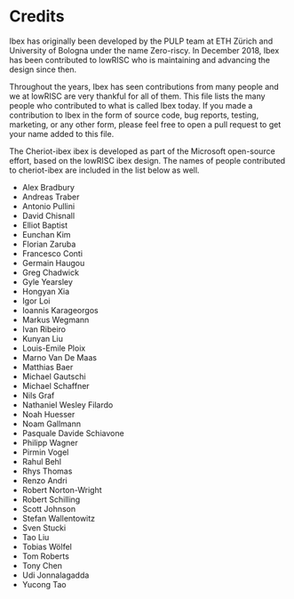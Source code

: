 Credits
=======

Ibex has originally been developed by the PULP team at ETH Zürich and
University of Bologna under the name Zero-riscy. In December 2018, Ibex has
been contributed to lowRISC who is maintaining and advancing the design since
then.

Throughout the years, Ibex has seen contributions from many people and we at
lowRISC are very thankful for all of them. This file lists the many people who
contributed to what is called Ibex today. If you made a contribution to Ibex
in the form of source code, bug reports, testing, marketing, or any other form,
please feel free to open a pull request to get your name added to this file.

The Cheriot-ibex ibex is developed as part of the Microsoft open-source effort, 
based on the lowRISC ibex design. The names of people contributed to cheriot-ibex 
are included in the list below as well.

- Alex Bradbury
- Andreas Traber
- Antonio Pullini
- David Chisnall
- Elliot Baptist
- Eunchan Kim
- Florian Zaruba
- Francesco Conti
- Germain Haugou
- Greg Chadwick
- Gyle Yearsley
- Hongyan Xia
- Igor Loi
- Ioannis Karageorgos
- Markus Wegmann
- Ivan Ribeiro
- Kunyan Liu
- Louis-Emile Ploix
- Marno Van De Maas
- Matthias Baer
- Michael Gautschi
- Michael Schaffner
- Nils Graf
- Nathaniel Wesley Filardo
- Noah Huesser
- Noam Gallmann
- Pasquale Davide Schiavone
- Philipp Wagner
- Pirmin Vogel
- Rahul Behl
- Rhys Thomas
- Renzo Andri
- Robert Norton-Wright
- Robert Schilling
- Scott Johnson
- Stefan Wallentowitz
- Sven Stucki
- Tao Liu
- Tobias Wölfel
- Tom Roberts
- Tony Chen
- Udi Jonnalagadda
- Yucong Tao  
